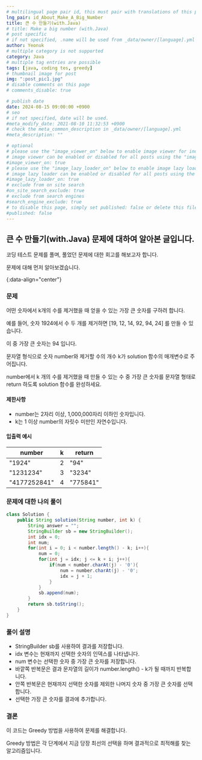 ```yaml
---
# multilingual page pair id, this must pair with translations of this page. (This name must be unique)
lng_pair: id_About_Make_A_Big_Number
title: 큰 수 만들기(with.Java)
# title: Make a big number (with.Java)
# post specific
# if not specified, .name will be used from _data/owner/[language].yml
author: Yeonuk
# multiple category is not supported
category: Java
# multiple tag entries are possible
tags: [java, coding tes, greedy]
# thumbnail image for post
img: ":post_pic1.jpg"
# disable comments on this page
# comments_disable: true

# publish date
date: 2024-08-15 09:00:00 +0900
# seo
# if not specified, date will be used.
#meta_modify_date: 2021-08-10 11:32:53 +0900
# check the meta_common_description in _data/owner/[language].yml
#meta_description: ""

# optional
# please use the "image_viewer_on" below to enable image viewer for individual pages or posts (_posts/ or [language]/_posts folders).
# image viewer can be enabled or disabled for all posts using the "image_viewer_posts: true" setting in _data/conf/main.yml.
#image_viewer_on: true
# please use the "image_lazy_loader_on" below to enable image lazy loader for individual pages or posts (_posts/ or [language]/_posts folders).
# image lazy loader can be enabled or disabled for all posts using the "image_lazy_loader_posts: true" setting in _data/conf/main.yml.
#image_lazy_loader_on: true
# exclude from on site search
#on_site_search_exclude: true
# exclude from search engines
#search_engine_exclude: true
# to disable this page, simply set published: false or delete this file
#published: false
---
```


<!-- outline-start -->

## 큰 수 만들기(with.Java) 문제에 대하여 알아본 글입니다.

코딩 테스트 문제를 풀며, 풀었던 문제에 대한 회고를 해보고자 합니다.

문제에 대해 먼저 알아보겠습니다.

{:data-align="center"}

<!-- outline-end -->

### 문제

어떤 숫자에서 k개의 수를 제거했을 때 얻을 수 있는 가장 큰 숫자를 구하려 합니다.

예를 들어, 숫자 1924에서 수 두 개를 제거하면 [19, 12, 14, 92, 94, 24] 를 만들 수 있습니다.

이 중 가장 큰 숫자는 94 입니다.

문자열 형식으로 숫자 number와 제거할 수의 개수 k가 solution 함수의 매개변수로 주어집니다.

number에서 k 개의 수를 제거했을 때 만들 수 있는 수 중 가장 큰 숫자를 문자열 형태로 return 하도록 solution 함수를 완성하세요.

#### 제한사항

- number는 2자리 이상, 1,000,000자리 이하인 숫자입니다.
- k는 1 이상 number의 자릿수 미만인 자연수입니다.

#### 입출력 예시

| number       | k   | return   |
| ------------ | --- | -------- |
| "1924"       | 2   | "94"     |
| "1231234"    | 3   | "3234"   |
| "4177252841" | 4   | "775841" |

### 문제에 대한 나의 풀이

```java
class Solution {
    public String solution(String number, int k) {
        String answer = "";
        StringBuilder sb = new StringBuilder();
        int idx = 0;
        int num;
        for(int i = 0; i < number.length() - k; i++){
            num = 0;
            for(int j = idx; j <= k + i; j++){
                if(num < number.charAt(j) - '0'){
                    num = number.charAt(j) - '0';
                    idx = j + 1;
                }
            }
            sb.append(num);
        }
        return sb.toString();
    }
}
```

### 풀이 설명

- StringBuilder sb를 사용하여 결과를 저장합니다.
- idx 변수는 현재까지 선택한 숫자의 인덱스를 나타냅니다.
- num 변수는 선택한 숫자 중 가장 큰 숫자를 저장합니다.
- 바깥쪽 반복문은 결과 문자열의 길이가 number.length() - k가 될 때까지 반복합니다.
- 안쪽 반복문은 현재까지 선택한 숫자를 제외한 나머지 숫자 중 가장 큰 숫자를 선택합니다.
- 선택한 가장 큰 숫자를 결과에 추가합니다.

### 결론

이 코드는 Greedy 방법을 사용하여 문제를 해결합니다.

Greedy 방법은 각 단계에서 지금 당장 최선의 선택을 하며 결과적으로 최적해를 찾는 알고리즘입니다.
